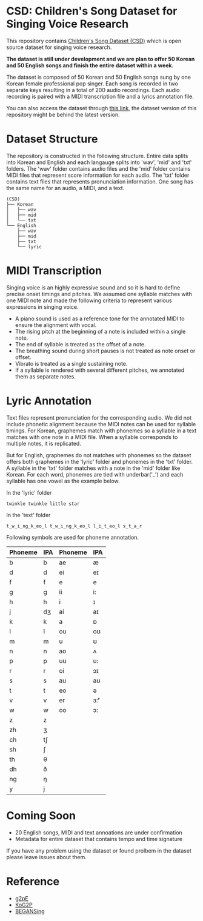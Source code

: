 # CSD: Children's Song Dataset for Singing Voice Research
This repository contains [Children's Song Dataset (CSD)](https://soonbeomchoi.github.io/CSD-Blog/) which is open source dataset for singing voice research.

**The dataset is still under development and we are plan to offer 50 Korean and 50 English songs and finish the entire dataset within a week.**

The dataset is composed of 50 Korean and 50 English songs sung by one Korean female professional pop singer. Each song is recorded in two separate keys resulting in a total of 200 audio recordings. Each audio recording is paired with a MIDI transcription file and a lyrics annotation file.

You can also access the dataset through [this link](https://drive.google.com/drive/folders/12sN_9XpdBq5GbN9S9H3vmW7-6rPWiQZs?usp=sharing), the dataset version of this repository might be behind the latest version.

# Dataset Structure
The repository is constructed in the following structure. Entire data splits into Korean and English and each langauge splits into 'wav', 'mid' and 'txt' folders. The 'wav' folder contains audio files and the 'mid' folder contains MIDI files that represent score information for each audio. The 'txt' folder contains text files that represents pronunciation information. One song has the same name for an audio, a MIDI, and a text.

```
(CSD)
├── Korean
│   ├── wav
│   ├── mid
│   └── txt
└── English
    ├── wav
    ├── mid
    ├── txt
    └── lyric
```

# MIDI Transcription
Singing voice is an highly expressive sound and so it is hard to define precise onset timings and pitches. We assumed one syllable matches with one MIDI note and made the following criteria to represent various expressions in singing voice.

- A piano sound is used as a reference tone for the annotated MIDI to ensure the alignment with vocal.
- The rising pitch at the beginning of a note is included within a single note.
- The end of syllable is treated as the offset of a note.
- The breathing sound during short pauses is not treated as note onset or offset.
- Vibrato is treated as a single sustaining note.
- If a syllable is rendered with several different pitches, we annotated them as separate notes.

# Lyric Annotation
Text files represent pronunciation for the corresponding audio. We did not include phonetic alignment because the MIDI notes can be used for syllable timings. For Korean, graphemes match with phonemes so a syllable in a text matches with one note in a MIDI file. When a syllable corresponds to multiple notes, it is replicated.


But for English, graphemes do not matches with phonemes so the dataset offers both graphemes in the 'lyric' folder and phonemes in the 'txt' folder. A syllable in the 'txt' folder matches with a note in the 'mid' folder like Korean. For each word, phonemes are tied with underbar('_') and each syllable has one vowel as the example below.

In the 'lyric' folder
```
twinkle twinkle little star
```

In the 'text' folder
```
t_w_i_ng_k_eo_l t_w_i_ng_k_eo_l l_i_t_eo_l s_t_a_r
```

Following symbols are used for phoneme annotation.

| Phoneme | IPA | Phoneme | IPA |
|---------|-----|---------|-----|
| b       | b   | ae      | æ   |
| d       | d   | ei      | eɪ  |
| f       | f   | e       | e   |
| g       | g   | ii      | i:  |
| h       | h   | i       | ɪ   |
| j       | dʒ  | ai      | aɪ  |
| k       | k   | a       | ɒ   |
| l       | l   | ou      | oʊ  |
| m       | m   | u       | ʊ   |
| n       | n   | ao      | ʌ   |
| p       | p   | uu      | u:  |
| r       | r   | oi      | ɔɪ  |
| s       | s   | au      | aʊ  |
| t       | t   | eo      | ə   |
| v       | v   | er      | ɜ:ʳ |
| w       | w   | oo      | ɔ:  |
| z       | z   |
| zh      | ʒ   |
| ch      | tʃ  |
| sh      | ʃ   |
| th      | θ   |
| dh      | ð   |
| ng      | ŋ   |
| y       | j   |


# Coming Soon
- 20 English songs, MIDI and text annoations are under confirmation
- Metadata for entire dataset that contains tempo and time signature

If you have any problem using the dataset or found prolbem in the dataset please leave issues about them.

# Reference
- [g2pE](https://github.com/Kyubyong/g2p)
- [KoG2P](https://github.com/scarletcho/KoG2P)
- [BEGANSing](https://github.com/SoonbeomChoi/BEGANSing)